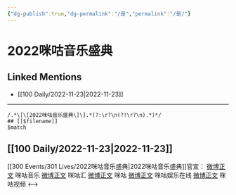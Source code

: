 ```yaml
---
{"dg-publish":true,"dg-permalink":"/是","permalink":"/是/"}
---
```


# 2022咪咕音乐盛典

## Linked Mentions
- [[100 Daily/2022-11-23\|2022-11-23]]


---

```expander
/.*\[\[2022咪咕音乐盛典\]\].*(?:\r?\n(?!\r?\n).*)*/
## [[$filename]]
$match
```
## [[100 Daily/2022-11-23\|2022-11-23]]

[[300 Events/301 Lives/2022咪咕音乐盛典\|2022咪咕音乐盛典]]官宣：
[微博正文](https://m.weibo.cn/1867028705/4838914613061127) 咪咕音乐
[微博正文](https://m.weibo.cn/5190275658/4838915560969679) 咪咕汇
[微博正文](https://m.weibo.cn/5428441557/4838918060515994) 咪咕
[微博正文](https://m.weibo.cn/7441318559/4838917209329438) 咪咕娱乐在线
[微博正文](https://m.weibo.cn/1809436135/4838917348265835) 咪咕视频
<-->
